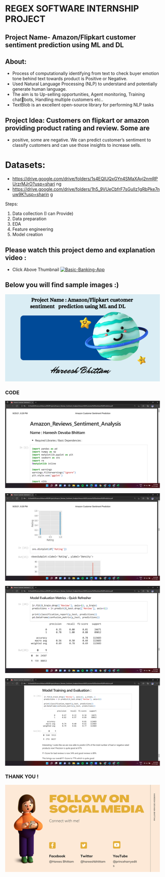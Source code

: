 # REGEX SOFTWARE INTERNSHIP PROJECT

## Project Name- Amazon/Flipkart customer sentiment prediction using ML and DL

## About:
- Process of computationally identifying from text to check buyer emotion
tone behind text towards product is Positive or Negative.
- Used Natural Language Processing (NLP) to understand and potentially
generate human language.
- The aim is to Up-selling opportunities, Agent monitoring, Training chatbots, Handling multiple customers etc..
- TextBlob is an excellent open-source library for performing NLP tasks

## Project Idea: Customers on flipkart or amazon providing product rating and review. Some are
- positive, some are negative. We can predict customer’s sentiment to classify customers and can use
those insights to increase sells.

# Datasets:
- https://drive.google.com/drive/folders/1s4EQIUQxGYn4SMaXAvj2nmRPUrzrMJrO?usp=shari
ng
- https://drive.google.com/drive/folders/1h5_9VUeCbfrF7sGuIlz1gRbPke7nuw9K?usp=sharin
g

Steps:
1. Data collection (I can Provide)
2. Data preparation
3. EDA
4. Feature engineering
5. Model creation


## Please watch this project demo and explanation video :
- Click Above Thumbnail
[![Basic-Banking-App](https://img.youtube.com/vi/ckFFPepEuhg/0.jpg)](https://www.youtube.com/watch?v=ckFFPepEuhg)

## Below you will find sample images :)

![](images/1.png)


### CODE

![](images/2.png)


![](images/3.png)


![](images/4.png)

![](images/5.png)

### THANK YOU !

![](images/8.png)

